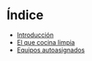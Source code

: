 # Índice

* [Introducción](introduccion.md)
* [El que cocina limpia](el_que_cocina_limpia.md)
* [Equipos autoasignados](equipos_autoasignados.md)
